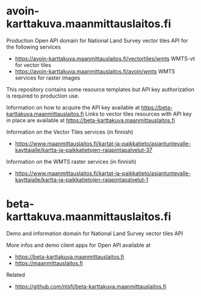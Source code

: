 # avoin-karttakuva.maanmittauslaitos.fi

Production Open API domain for National Land Survey vector tiles API for the following services

- <https://avoin-karttakuva.maanmittauslaitos.fi/vectortiles/wmts> WMTS-vt for vector tiles
- <https://avoin-karttakuva.maanmittauslaitos.fi/avoin/wmts> WMTS services for raster images

This repository contains some resource templates but API key authorization is required to production use.

Information on how to acquire the API key available at <https://beta-karttakuva.maanmittauslaitos.fi> 
Links to vector tiles resources with API key in place are available at <https://beta-karttakuva.maanmittauslaitos.fi> 

Information on the Vector Tiles services (in finnish)
- <https://www.maanmittauslaitos.fi/kartat-ja-paikkatieto/asiantuntevalle-kayttajalle/kartta-ja-paikkatietojen-rajapintapalvelut-37>

Information on the WMTS raster services  (in finnish)
- <https://www.maanmittauslaitos.fi/kartat-ja-paikkatieto/asiantuntevalle-kayttajalle/kartta-ja-paikkatietojen-rajapintapalvelut-1>



# beta-karttakuva.maanmittauslaitos.fi

Demo and information domain for National Land Survey vector tiles API

More infos and demo client apps for Open API available at 

- <https://beta-karttakuva.maanmittauslaitos.fi> 
- <https://maanmittauslaitos.fi>

Related

- <https://github.com/nlsfi/beta-karttakuva.maanmittauslaitos.fi>
